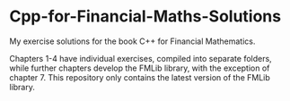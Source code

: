 # Cpp-for-Financial-Maths-Solutions
 My exercise solutions for the book C++ for Financial Mathematics.
 
 Chapters 1-4 have individual exercises, compiled into separate folders, while further chapters develop the FMLib library, with the exception of chapter 7. This repository only contains the latest version of the FMLib library.
